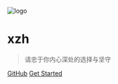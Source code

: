 ![logo](https://docsify.js.org/_media/icon.svg)

# xzh

> 请忠于你内心深处的选择与坚守


[GitHub](https://github.com/xuzhihao-java/xuzhihao-java.github.io)
[Get Started](README.md)
